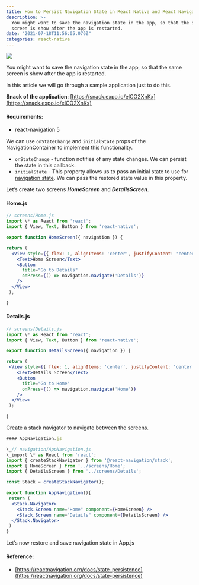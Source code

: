 ```yaml
---
title: How to Persist Navigation State in React Native and React Navigation 5
description: >-
  You might want to save the navigation state in the app, so that the same
  screen is show after the app is restarted.
date: "2021-07-18T11:56:05.076Z"
categories: react-native
---
```


![](/images/1__ug0tR8qQhUYJkJDQAJe1Sg.png)

You might want to save the navigation state in the app, so that the same screen is show after the app is restarted.

In this article we will go through a sample application just to do this.

**Snack of the application**: [https://snack.expo.io/eICO2XnKx](https://snack.expo.io/eICO2XnKx)

#### Requirements:

- react-navigation 5

We can use `onStateChange` and `initialState` props of the NavigationContainer to implement this functionality.

- `onStateChange` - function notifies of any state changes. We can persist the state in this callback.
- `initialState` - This property allows us to pass an initial state to use for [navigation state](https://reactnavigation.org/docs/navigation-state). We can pass the restored state value in this property.

Let’s create two screens **_HomeScreen_** and **_DetailsScreen_**.

#### Home.js

```jsx
// screens/Home.js
import \* as React from 'react';
import { View, Text, Button } from 'react-native';

export function HomeScreen({ navigation }) {

return (
  <View style={{ flex: 1, alignItems: 'center', justifyContent: 'center' }}>
    <Text>Home Screen</Text>
    <Button
      title="Go to Details"
      onPress={() => navigation.navigate('Details')}
    />
  </View>
 );

}

```

#### Details.js

```jsx
// screens/Details.js
import \* as React from 'react';
import { View, Text, Button } from 'react-native';

export function DetailsScreen({ navigation }) {

return (
 <View style={{ flex: 1, alignItems: 'center', justifyContent: 'center' }}>
    <Text>Details Screen</Text>
    <Button
      title="Go to Home"
      onPress={() => navigation.navigate('Home')}
    />
  </View>
 );

}
```

Create a stack navigator to navigate between the screens.

```jsx
#### AppNavigation.js

\_// navigation/AppNavigation.js
\_import \* as React from 'react';
import { createStackNavigator } from '@react-navigation/stack';
import { HomeScreen } from '../screens/Home';
import { DetailsScreen } from '../screens/Details';

const Stack = createStackNavigator();

export function AppNavigation(){
 return (
  <Stack.Navigator>
    <Stack.Screen name="Home" component={HomeScreen} />
    <Stack.Screen name="Details" component={DetailsScreen} />
  </Stack.Navigator>
 )
}

```

Let’s now restore and save navigation state in App.js

#### Reference:

- [https://reactnavigation.org/docs/state-persistence](https://reactnavigation.org/docs/state-persistence)
